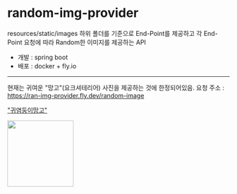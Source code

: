 # random-img-provider
resources/static/images 하위 폴더를 기준으로 End-Point를 제공하고
각 End-Point 요청에 따라 Random한 이미지를 제공하는 API

- 개발 : spring boot
- 배포 : docker + fly.io


---

현재는 귀여운 "망고"(요크셔테리어) 사진을 제공하는 것에 한정되어있음.
요청 주소 : https://ran-img-provider.fly.dev/random-image

["귀염둥이망고"](https://ran-img-provider.fly.dev/random-image)


<img width="150" src="https://ran-img-provider.fly.dev/random-image">
